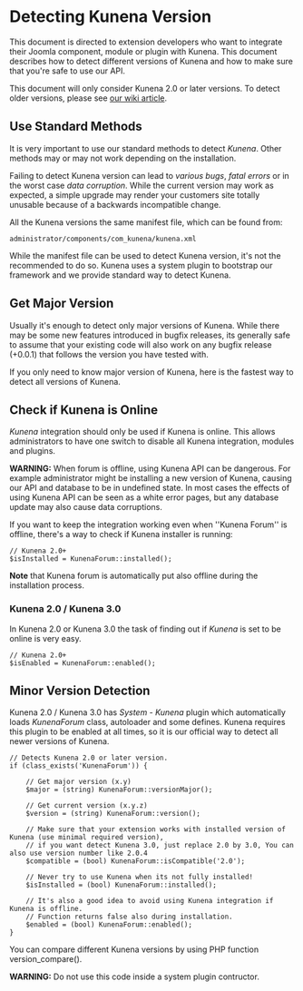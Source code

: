 # Detecting Kunena Version

This document is directed to extension developers who want to integrate their Joomla component, module or plugin with
Kunena. This document describes how to detect different versions of Kunena and how to make sure that you're safe to use
our API.

This document will only consider Kunena 2.0 or later versions. To detect older versions, please see
[our wiki article](http://www.kunena.org/docs/Detecting_Kunena_Version).

## Use Standard Methods

It is very important to use our standard methods to detect *Kunena*. Other methods may or may not work depending on the
installation.

Failing to detect Kunena version can lead to *various bugs*, *fatal errors* or in the worst case *data corruption*.
While the current version may work as expected, a simple upgrade may render your customers site totally unusable
because of a backwards incompatible change.

All the Kunena versions the same manifest file, which can be found from:

    administrator/components/com_kunena/kunena.xml

While the manifest file can be used to detect Kunena version, it's not the recommended to do so. Kunena uses
a system plugin to bootstrap our framework and we provide standard way to detect Kunena.

## Get Major Version

Usually it's enough to detect only major versions of Kunena. While there may be some new features introduced in
bugfix releases, its generally safe to assume that your existing code will also work on any bugfix release
(+0.0.1) that follows the version you have tested with.

If you only need to know major version of Kunena, here is the fastest way to detect all versions of Kunena.

## Check if Kunena is Online

*Kunena* integration should only be used if Kunena is online. This allows administrators to have one switch to
disable all Kunena integration, modules and plugins.

**WARNING:** When forum is offline, using Kunena API can be dangerous. For example administrator might be installing
a new version of Kunena, causing our API and database to be in undefined state. In most cases the effects of using
Kunena API can be seen as a white error pages, but any database update may also cause data corruptions.

If you want to keep the integration working even when ''Kunena Forum'' is offline, there's a way to check if Kunena
installer is running:

    // Kunena 2.0+
    $isInstalled = KunenaForum::installed();

**Note** that Kunena forum is automatically put also offline during the installation process.

### Kunena 2.0 / Kunena 3.0

In Kunena 2.0 or Kunena 3.0 the task of finding out if *Kunena* is set to be online is very easy.

    // Kunena 2.0+
    $isEnabled = KunenaForum::enabled();

## Minor Version Detection

Kunena 2.0 / Kunena 3.0 has *System - Kunena* plugin which automatically loads *KunenaForum* class, autoloader and
some defines. Kunena requires this plugin to be enabled at all times, so it is our official way to detect all newer
versions of Kunena.

    // Detects Kunena 2.0 or later version.
    if (class_exists('KunenaForum')) {

        // Get major version (x.y)
        $major = (string) KunenaForum::versionMajor();

        // Get current version (x.y.z)
        $version = (string) KunenaForum::version();

        // Make sure that your extension works with installed version of Kunena (use minimal required version),
        // if you want detect Kunena 3.0, just replace 2.0 by 3.0, You can also use version number like 2.0.4
        $compatible = (bool) KunenaForum::isCompatible('2.0');

        // Never try to use Kunena when its not fully installed!
        $isInstalled = (bool) KunenaForum::installed();

        // It's also a good idea to avoid using Kunena integration if Kunena is offline.
        // Function returns false also during installation.
        $enabled = (bool) KunenaForum::enabled();
    }

You can compare different Kunena versions by using PHP function version_compare().

**WARNING:** Do not use this code inside a system plugin contructor.
